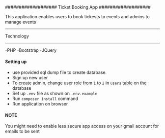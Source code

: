 ###################
Ticket Booking App
###################

This application enables users to book tickests to events and admins to manage events

*******************
Technology
*******************

-PHP
-Bootstrap
-JQuery

#### Setting up ####

- use provided sql dump file to create database.
- Sign up new user
- To create admin, change user role from `1` to `2` in  `users` table on the database
- Set up `.env` file as shown on `.env.example`
- Run `composer install` command
- Run application on browser

#### NOTE ####

You might need to enable less secure app access on your gmail account for emails to be sent
